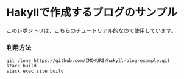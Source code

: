 
# Hakyllで作成するブログのサンプル

このレポジトリは、[こちらのチュートリアル的なの](https://imokuri123.com/blog/2015/12/how-to-create-blog-with-hakyll-part1.html)で使用しています。


### 利用方法

```
git clone https://github.com/IMOKURI/hakyll-blog-example.git
stack build
stack exec site build
```


